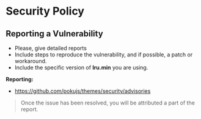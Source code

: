 # Security Policy

## Reporting a Vulnerability

- Please, give detailed reports
- Include steps to reproduce the vulnerability, and if possible, a patch or workaround.
- Include the specific version of **lru.min** you are using.

**Reporting:**

- https://github.com/pokujs/themes/security/advisories

> Once the issue has been resolved, you will be attributed a part of the report.
